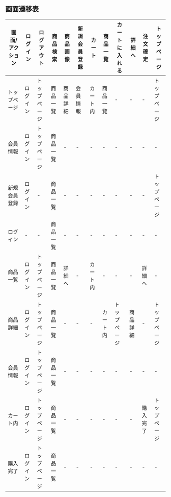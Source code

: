 
## 画面遷移表

|画面/アクション|ログイン|ログアウト|商品検索|商品画像|新規会員登録|カート|商品一覧|カートに入れる|詳細へ|注文確定|トップページ|
|-------------|-------|---------|-------|-------|-------|---------|-------|-------------|-----|------|-----------|
|トップページ|ログイン|トップページ|商品一覧|商品詳細|会員情報|カート内|商品一覧|-|-|-|トップページ|
|会員情報|ログイン|トップページ|商品一覧|-|-|-|-|-|-|-|-|-|トップページ|
|新規会員登録|ログイン|-|商品一覧|-|-|-|-|-|-|-|トップページ|
|ログイン|-|-|商品一覧|-|-|-|-|-|-|-|-|-|トップページ|
|商品一覧|ログイン|トップページ|商品一覧|詳細へ|-|カート内|-|-|-|詳細へ|-|トップページ|
|商品詳細|ログイン|トップページ|商品一覧|-|-|-|カート内|トップページ|商品詳細|-|トップページ|
|会員情報|ログイン|トップページ|商品一覧|-|-|-|-|-|-|-|-|トップページ|
|カート内|ログイン|トップページ|商品一覧|-|-|-|-|-|-|購入完了|トップページ|
|購入完了|ログイン|トップページ|商品一覧|-|-|-|-|-|-|-|-|トップページ|

